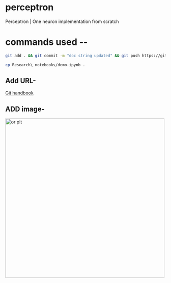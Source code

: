 # perceptron
Perceptron | One neuron  implementation from scratch

# commands used --
```bash
git add . && git commit -m "doc string updated" && git push https://github.com/sairam852/perceptron.git main
```
```bash
cp Research\ notebooks/demo.ipynb .
```
## Add URL-
[Git handbook](https://guides.github.com/introduction/git-handbook/)

## ADD image-
<img src="/home/sai/Desktop/live_demo/perceptron/plots/OR.png" alt="or plt" width="500" height="500">